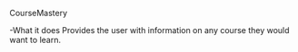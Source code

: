 CourseMastery

-What it does
Provides the user with information on any course they would want to learn.
